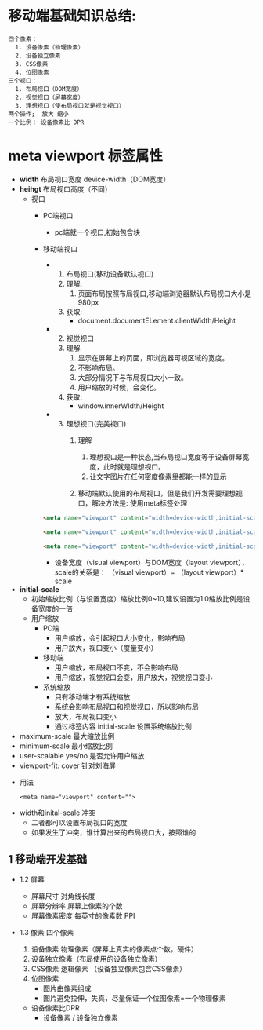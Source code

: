 # 移动端基础知识总结: 
```
四个像素： 
  1. 设备像素（物理像素）
  2. 设备独立像素
  3. CSS像素
  4. 位图像素
三个视口： 
  1. 布局视口（DOM宽度）
  2. 视觉视口（屏幕宽度）
  3. 理想视口（使布局视口就是视觉视口）
两个操作;  放大 缩小
一个比例： 设备像素比 DPR
```

# meta viewport 标签属性
- **width**  布局视口宽度  device-width（DOM宽度）
- **heihgt** 布局视口高度（不同）
  - 视口
    * PC端视口
      - pc端就一个视口,初始包含块
    * 移动端视口
      * 1. 布局视口(移动设备默认视口)
          1. 理解:
             1. 页面布局按照布局视口,移动端浏览器默认布局视口大小是980px
          2. 获取: 
              - document.documentELement.clientWidth/Height
      * 2. 视觉视口
          1. 理解
             1. 显示在屏幕上的页面，即浏览器可视区域的宽度。
             2. 不影响布局。
             3. 大部分情况下与布局视口大小一致。
             4. 用户缩放的时候，会变化。
          2. 获取:
              - window.innerWIdth/Height
        
      * 3. 理想视口(完美视口)
           1. 理解
              1. 理想视口是一种状态,当布局视口宽度等于设备屏幕宽度，此时就是理想视口。
              2. 让文字图片在任何密度像素里都能一样的显示

           2. 移动端默认使用的布局视口，但是我们开发需要理想视口，解决方法是: 使用meta标签处理

      ````html
      <meta name="viewport" content="width=device-width,initial-scale=1.0">

      <meta name="viewport" content="width=device-width,initial-scale=1.0,maximum-scale=1.0,minimum-scale=1.0,user-scalable=no">

      <meta name="viewport" content="width=device-width,initial-scale=1.0,maximum-scale=1.0,minimum-scale=1.0,user-scalable=no,viewport-fit:cover">
      ````
      
      * 设备宽度（visual viewport）与DOM宽度（layout viewport），scale的关系是：
    （visual viewport）= （layout viewport）* scale
- **initial-scale**  
  - 初始缩放比例（与设置宽度）缩放比例0~10,建议设置为1.0缩放比例是设备宽度的一倍
  - 用户缩放
    * PC端
      - 用户缩放，会引起视口大小变化，影响布局
      - 用户放大，视口变小（度量变小）
    * 移动端
      - 用户缩放，布局视口不变，不会影响布局
      - 用户缩放，视觉视口会变，用户放大，视觉视口变小
    * 系统缩放
      - 只有移动端才有系统缩放
      - 系统会影响布局视口和视觉视口，所以影响布局
      - 放大，布局视口变小
      - 通过<meta>标签内容 initial-scale 设置系统缩放比例
- maximum-scale 最大缩放比例
- minimum-scale 最小缩放比例
- user-scalable  yes/no 是否允许用户缩放
- viewport-fit: cover 针对刘海屏

* 用法
  ```
  <meta name="viewport" content="">
  ```
* width和inital-scale 冲突
  - 二者都可以设置布局视口的宽度
  - 如果发生了冲突，谁计算出来的布局视口大，按照谁的

## 1 移动端开发基础
* 1.2 屏幕
  * 屏幕尺寸   对角线长度
  * 屏幕分辨率     屏幕上像素的个数
  * 屏幕像素密度  每英寸的像素数   PPI
* 1.3 像素
  四个像素
   1. 设备像素 物理像素（屏幕上真实的像素点个数，硬件）
   2. 设备独立像素（布局使用的设备独立像素）
   3. CSS像素 逻辑像素 （设备独立像素包含CSS像素）
   4. 位图像素
      - 图片由像素组成
      - 图片避免拉伸，失真，尽量保证一个位图像素=一个物理像素

   * 设备像素比DPR
     * 设备像素 / 设备独立像素


